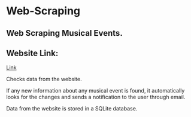 # Web-Scraping
## Web Scraping Musical Events.

## Website Link:
[Link](https://programmer100.pythonanywhere.com/tours/)

Checks data from the website.

If any new information about any musical event is found, it automatically looks for the changes and sends a notification to the user through email.

Data from the website is stored in a SQLite database.
